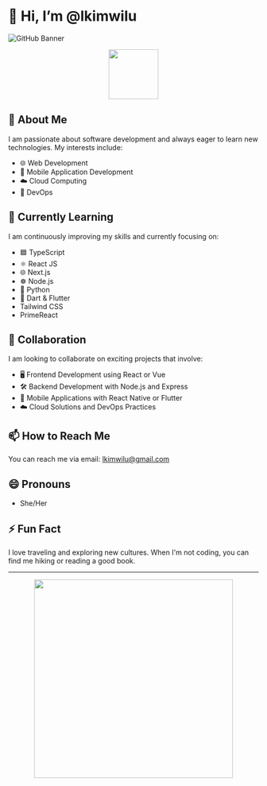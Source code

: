 # 👋 Hi, I’m @lkimwilu

![GitHub Banner](https://images.unsplash.com/photo-1531297484001-80022131f5a1?q=80&w=2020&auto=format&fit=crop&ixlib=rb-4.0.3&ixid=M3wxMjA3fDB8MHxwaG90by1wYWdlfHx8fGVufDB8fHx8fA%3D%3D) <!-- You can replace this with any custom image link -->

<div align="center">
  <img src="https://media.giphy.com/media/Ll22OhMLAlVDb8UQWe/giphy.gif" width="100">
</div>

## 👀 About Me

I am passionate about software development and always eager to learn new technologies. My interests include:

- 🌐 Web Development
- 📱 Mobile Application Development
- ☁️ Cloud Computing
- 🚀 DevOps

## 🌱 Currently Learning

I am continuously improving my skills and currently focusing on:

- 🟦 TypeScript
- ⚛️ React JS
- 🌐 Next.js
- ☸️ Node.js
- 🐍 Python
- 🎯 Dart & Flutter
- Tailwind CSS
- PrimeReact

## 💞️ Collaboration

I am looking to collaborate on exciting projects that involve:

- 🖥️ Frontend Development using React or Vue
- 🛠️ Backend Development with Node.js and Express
- 📱 Mobile Applications with React Native or Flutter
- ☁️ Cloud Solutions and DevOps Practices

## 📫 How to Reach Me

You can reach me via email: [lkimwilu@gmail.com](mailto:lkimwilu@gmail.com)

## 😄 Pronouns

- She/Her

## ⚡ Fun Fact

I love traveling and exploring new cultures. When I'm not coding, you can find me hiking or reading a good book.

---

<div align="center">
  <img src="https://media.giphy.com/media/Y4ak9Ki2GZCbJxAnJD/giphy.gif" width="400">
</div>

<!---
lkimwilu/lkimwilu is a ✨ special ✨ repository because its `README.md` (this file) appears on your GitHub profile.
You can click the Preview link to take a look at your changes.
--->
